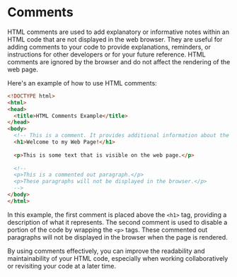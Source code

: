 # Comments
HTML comments are used to add explanatory or informative notes within an HTML code that are not displayed in the web browser. They are useful for adding comments to your code to provide explanations, reminders, or instructions for other developers or for your future reference. HTML comments are ignored by the browser and do not affect the rendering of the web page.

Here's an example of how to use HTML comments:

```html
<!DOCTYPE html>
<html>
<head>
  <title>HTML Comments Example</title>
</head>
<body>
  <!-- This is a comment. It provides additional information about the following code. -->
  <h1>Welcome to my Web Page!</h1>
  
  <p>This is some text that is visible on the web page.</p>
  
  <!--
  <p>This is a commented out paragraph.</p>
  <p>These paragraphs will not be displayed in the browser.</p>
  -->
</body>
</html>
```

In this example, the first comment is placed above the `<h1>` tag, providing a description of what it represents. The second comment is used to disable a portion of the code by wrapping the `<p>` tags. These commented out paragraphs will not be displayed in the browser when the page is rendered.

By using comments effectively, you can improve the readability and maintainability of your HTML code, especially when working collaboratively or revisiting your code at a later time.